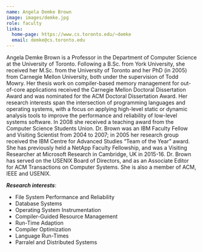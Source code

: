 ```yaml
---
name: Angela Demke Brown
image: images/demke.jpg
role: faculty
links:
  home-page: https://www.cs.toronto.edu/~demke
  email: demke@cs.toronto.edu  
---
```




Angela Demke Brown is a Professor in the Department of Computer Science at the University of Toronto. Following a B.Sc. from York University, she received her M.Sc. from the University of Toronto and her PhD (in 2005) from Carnegie Mellon University, both under the supervision of Todd Mowry. Her thesis work on compiler-based memory management for out-of-core applications received the Carnegie Mellon Doctoral Dissertation Award and was nominated for the ACM Doctoral Dissertation Award. Her research interests span the intersection of programming languages and operating systems, with a focus on applying high-level static or dynamic analysis tools to improve the performance and reliability of low-level systems software. In 2008 she received a teaching award from the Computer Science Students Union. Dr. Brown was an IBM Faculty Fellow and Visiting Scientist from 2004 to 2007; in 2005 her research group received the IBM Centre for Advanced Studies “Team of the Year” award. She has previously held a NetApp Faculty Fellowship, and was a Visiting Researcher at Microsoft Research in Cambridge, UK in 2015-16. Dr. Brown has served on the USENIX Board of Directors, and as an Associate Editor for ACM Transactions on Computer Systems. She is also a member of ACM, IEEE and USENIX.

**_Research interests_**: 
 - File System Performance and Reliability
 - Database Systems
 - Operating System Instrumentation
 - Compiler-Guided Resource Management
 - Run-Time Adaption
 - Compiler Optimization
 - Language Run-Times
 - Parralel and Distributed Systems

